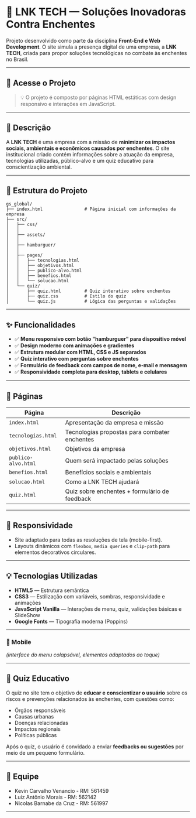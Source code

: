 # 🌊 LNK TECH — Soluções Inovadoras Contra Enchentes

Projeto desenvolvido como parte da disciplina **Front-End e Web Development**. O site simula a presença digital de uma empresa, a **LNK TECH**, criada para propor soluções tecnológicas no combate às enchentes no Brasil.

---

## 🔗 Acesse o Projeto

> 💡 O projeto é composto por páginas HTML estáticas com design responsivo e interações em JavaScript.

---

## 📌 Descrição

A **LNK TECH** é uma empresa com a missão de **minimizar os impactos sociais, ambientais e econômicos causados por enchentes**. O site institucional criado contém informações sobre a atuação da empresa, tecnologias utilizadas, público-alvo e um quiz educativo para conscientização ambiental.

---

## 📁 Estrutura do Projeto

```
gs_global/
├── index.html                # Página inicial com informações da empresa
├── src/
│   ├── css/
│   │   
│   ├── assets/
│   │   
│   ├── hamburguer/
│   │   
│   ├── pages/
│   │   ├── tecnologias.html
│   │   ├── objetivos.html
│   │   ├── publico-alvo.html
│   │   ├── benefios.html
│   │   └── solucao.html
│   └── quiz/
│       ├── quiz.html         # Quiz interativo sobre enchentes
│       ├── quiz.css          # Estilo do quiz
│       └── quiz.js           # Lógica das perguntas e validações
```

---

## ✨ Funcionalidades

- ✅ **Menu responsivo com botão "hamburguer" para dispositivo móvel**
- ✅ **Design moderno com animações e gradientes**
- ✅ **Estrutura modular com HTML, CSS e JS separados**
- ✅ **Quiz interativo com perguntas sobre enchentes**
- ✅ **Formulário de feedback com campos de nome, e-mail e mensagem**
- ✅ **Responsividade completa para desktop, tablets e celulares**

---

## 🎯 Páginas

| Página | Descrição |
|--------|-----------|
| `index.html` | Apresentação da empresa e missão |
| `tecnologias.html` | Tecnologias propostas para combater enchentes |
| `objetivos.html` | Objetivos da empresa |
| `publico-alvo.html` | Quem será impactado pelas soluções |
| `benefios.html` | Benefícios sociais e ambientais |
| `solucao.html` | Como a LNK TECH ajudará |
| `quiz.html` | Quiz sobre enchentes + formulário de feedback |

---

## 📱 Responsividade

- Site adaptado para todas as resoluções de tela (mobile-first).
- Layouts dinâmicos com `flexbox`, `media queries` e `clip-path` para elementos decorativos circulares.

---

## 💡 Tecnologias Utilizadas

- **HTML5** — Estrutura semântica
- **CSS3** — Estilização com variáveis, sombras, responsividade e animações
- **JavaScript Vanilla** — Interações de menu, quiz, validações básicas e SlideShow
- **Google Fonts** — Tipografia moderna (Poppins)

---



### 📱 Mobile
*(interface do menu colapsável, elementos adaptados ao toque)*

---

## 🧠 Quiz Educativo

O quiz no site tem o objetivo de **educar e conscientizar o usuário** sobre os riscos e prevenções relacionados às enchentes, com questões como:

- Órgãos responsáveis
- Causas urbanas
- Doenças relacionadas
- Impactos regionais
- Políticas públicas

Após o quiz, o usuário é convidado a enviar **feedbacks ou sugestões** por meio de um pequeno formulário.

---

## 👥 Equipe

- Kevin Carvalho Venancio - RM: 561459
- Luiz Antônio Morais - RM: 562142
- Nicolas Barnabe da Cruz - RM: 561997

---
